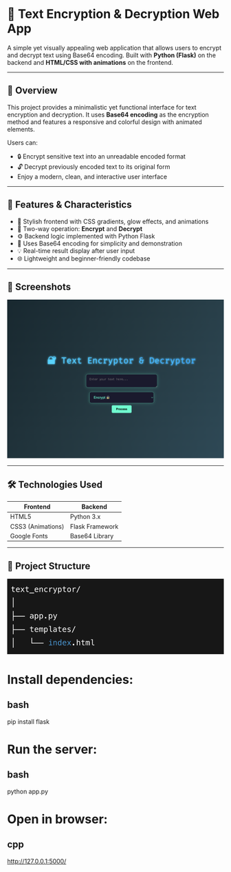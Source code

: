 # 🔐 Text Encryption & Decryption Web App

A simple yet visually appealing web application that allows users to encrypt and decrypt text using Base64 encoding. Built with **Python (Flask)** on the backend and **HTML/CSS with animations** on the frontend.

---

## 🧠 Overview

This project provides a minimalistic yet functional interface for text encryption and decryption. It uses **Base64 encoding** as the encryption method and features a responsive and colorful design with animated elements.

Users can:
- 🔒 Encrypt sensitive text into an unreadable encoded format
- 🔓 Decrypt previously encoded text to its original form
- Enjoy a modern, clean, and interactive user interface

---

## 🚀 Features & Characteristics

- 🎨 Stylish frontend with CSS gradients, glow effects, and animations
- 🔁 Two-way operation: **Encrypt** and **Decrypt**
- ⚙️ Backend logic implemented with Python Flask
- 🔐 Uses Base64 encoding for simplicity and demonstration
- 💡 Real-time result display after user input
- 🌐 Lightweight and beginner-friendly codebase

---

## 📸 Screenshots

![App Screenshot](AppScreenshot.png)


---

## 🛠️ Technologies Used

| Frontend         | Backend         |
|------------------|-----------------|
| HTML5            | Python 3.x      |
| CSS3 (Animations)| Flask Framework |
| Google Fonts     | Base64 Library  |

---

## 📂 Project Structure

![App Screenshot](FileStructure.png)

# Install dependencies:

## bash
pip install flask

# Run the server:

## bash

python app.py

# Open in browser:

## cpp

http://127.0.0.1:5000/

